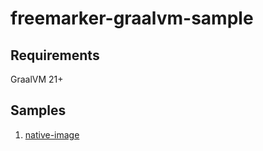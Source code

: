 # freemarker-graalvm-sample

## Requirements

GraalVM 21+

## Samples

1. [native-image](native-image/README.md)